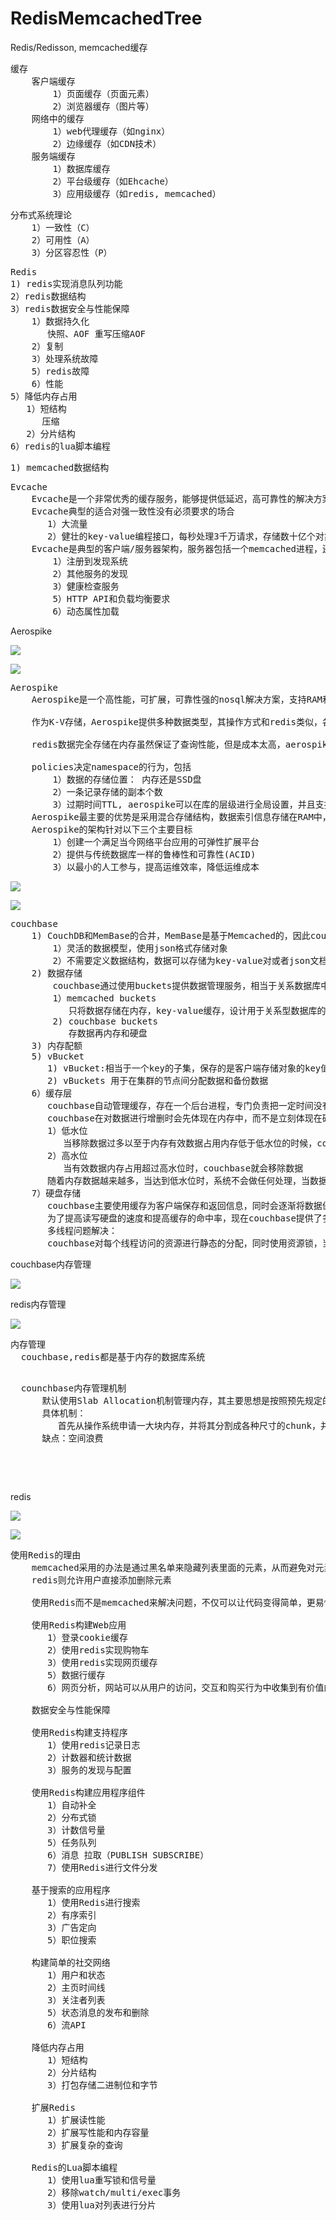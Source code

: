 # RedisMemcachedTree
Redis/Redisson, memcached缓存

<pre>
缓存
	客户端缓存
	    1）页面缓存（页面元素）
		2）浏览器缓存（图片等）
	网络中的缓存
	    1）web代理缓存（如nginx）
		2）边缘缓存（如CDN技术）
	服务端缓存
	    1）数据库缓存
	    2）平台级缓存（如Ehcache）
	    3）应用级缓存（如redis, memcached）
</pre>

<pre>
分布式系统理论
    1）一致性（C）
    2）可用性（A）
    3）分区容忍性（P）
</pre>

<pre>
Redis
1) redis实现消息队列功能
2）redis数据结构
3）redis数据安全与性能保障
    1）数据持久化
       快照、AOF 重写压缩AOF
    2）复制
    3）处理系统故障
    5）redis故障
    6）性能
5）降低内存占用
   1）短结构
      压缩
   2）分片结构
6）redis的lua脚本编程   
</pre>

<pre>
1) memcached数据结构
</pre>

<pre>
Evcache
	Evcache是一个非常优秀的缓存服务，能够提供低延迟，高可靠性的解决方案，基于memcached的内存存储，
	Evcache典型的适合对强一致性没有必须要求的场合
	   1）大流量
	   2）健壮的key-value编程接口，每秒处理3千万请求，存储数十亿个对象，跨数千台memcached服务器
    Evcache是典型的客户端/服务器架构，服务器包括一个memcached进程，还包括一个Prana的java进程用于与发现服务通信并托管本地管理，以及监控服务健康状态和统计状态的各种应用，并将统计信息发送给Netflix平台的统计服务面向微服务的java应用提供了一个集成应用程序到微服务生态系统的HTTP接口，主要功能包括
		1）注册到发现系统
		2）其他服务的发现
		3）健康检查服务
		5）HTTP API和负载均衡要求
		6）动态属性加载
</pre>

Aerospike

![](https://i.imgur.com/NeZOsM2.png)

![](https://i.imgur.com/N9YTK0n.png)

<pre>
Aerospike
    Aerospike是一个高性能，可扩展，可靠性强的nosql解决方案，支持RAM和SSD作为存储介质，并针对SSD特殊优化，广泛应用于实时竞价等实时计算领域,官方保证99%的操作在1ms内完成，并提供集群数据自动rebalance，集群感知客户端等功能，且支持超大规模数据库
    
    作为K-V存储，Aerospike提供多种数据类型，其操作方式和redis类似，各种维护工具，比redis维护友好

    redis数据完全存储在内存虽然保证了查询性能，但是成本太高，aerospike最大的卖点就是数据可以存储在SSD上，并且保证了和redis相同的查询性能，内部在访问SSD时屏蔽了文件系统层级，直接访问地址，保证了数据的读取速度

    policies决定namespace的行为，包括
		1）数据的存储位置： 内存还是SSD盘
		2）一条记录存储的副本个数
		3）过期时间TTL, aerospike可以在库的层级进行全局设置，并且支持对于已经存在的数据进行TTL的设置
    Aerospike最主要的优势是采用混合存储结构，数据索引信息存储在RAM中，而数据本身可以存储在SSD盘，通过直接硬盘访问可以带来难以置信的性能,主要应用于数百G,数T等大规模并且并发数在数万以上，对读写性能要求较高的场景，目前主要集中在互联网广告领域。
    Aerospike的架构针对以下三个主要目标
		1）创建一个满足当今网络平台应用的可弹性扩展平台
		2）提供与传统数据库一样的鲁棒性和可靠性(ACID)
		3）以最小的人工参与，提高运维效率，降低运维成本
</pre>

![](https://i.imgur.com/edDlpNP.png)

![](https://i.imgur.com/ZDy8aaC.png)


<pre>
couchbase
    1) CouchDB和MemBase的合并，MemBase是基于Memcached的，因此couchbase结合了couchbase的简单可靠和memcached的高性能，以及membase的可扩展性
        1）灵活的数据模型，使用json格式存储对象
        2）不需要定义数据结构，数据可以存储为key-value对或者json文档，scaleout只需要增加服务器就行
    2) 数据存储
	    couchbase通过使用buckets提供数据管理服务，相当于关系数据库中的库，保存数据时，先建bucket，然后直接插入，couchbase有两种类型的buckets
		1）memcached buckets
		   只将数据存储在内存，key-value缓存，设计用于关系型数据库的缓存
		2) couchbase buckets
		   存数据再内存和硬盘
	3) 内存配额
    5) vBucket
       1) vBucket:相当于一个key的子集，保存的是客户端存储对象的key值，通过vBucket，客户端直接访问保存信息的服务器，不需要通过中间代理或者其他架构，每个key属于一个vBucket,通过key计算出vBucket,在从vBucket与服务器的对照表中找到具体的服务器，从具体服务器获取数据
       2) vBuckets 用于在集群的节点间分配数据和备份数据
    6）缓存层
	   couchbase自动管理缓存，存在一个后台进程，专门负责把一定时间没有被访问的数据移出内存，可配置具体参数，
	   couchbase在对数据进行增删时会先体现在内存中，而不是立刻体现在硬盘上，等待执行的硬盘操作会以write queue的形式排队执行，通过这种特性使得读写速度非常快
	   1）低水位
	      当移除数据过多以至于内存有效数据占用内存低于低水位的时候，couchbase会随机挑选一些文件到内存中以达到低水位，
	   2）高水位
	      当有效数据内存占用超过高水位时，couchbase就会移除数据
	   随着内存数据越来越多，当达到低水位时，系统不会做任何处理，当数据量持续增加，达到高水位时，系统会启动一个job移除数据，当达到低水位时任务停止
    7）硬盘存储
       couchbase主要使用缓存为客户端保存和返回信息，同时会逐渐将数据保存到硬盘以维持高可靠性，
       为了提高读写硬盘的速度和提高缓存的命中率，现在couchbase提供了多线程读写
       多线程问题解决：
       couchbase对每个线程访问的资源进行静态的分配，同时使用资源锁，当创建多个读写线程时，服务器为每个线程单独分配了不同的vbuckets,保证同一个vbuckets只有一个读线程，一个写线程访问
</pre>

couchbase内存管理

![](https://i.imgur.com/ElBnxGu.png)

redis内存管理

![](https://i.imgur.com/8VLZ9bF.png)

<pre>
内存管理
  couchbase,redis都是基于内存的数据库系统
  <pre>
  counchbase内存管理机制
	  默认使用Slab Allocation机制管理内存，其主要思想是按照预先规定的大小，将分配的内存分割成特定长度的块以存储相应长度的key-value数据记录，以完全解决内存碎片问题,所有的key-value数据都存储在slab allocation系统里，而couchbase的其它内存请求则通过普通的malloc/free来申请，
	  具体机制：
	     首先从操作系统申请一大块内存，并将其分割成各种尺寸的chunk，并把尺寸相同的块分成组slab class， 其中chunk就是用来存储数据的最小单位，可以设置chunk的增长因子
      缺点：空间浪费
  </pre>
</pre>

redis

![](https://i.imgur.com/sbIs3eL.jpg)

![](https://i.imgur.com/kbZHig4.jpg)

<pre>
使用Redis的理由
    memcached采用的办法是通过黑名单来隐藏列表里面的元素，从而避免对元素执行读取，更新，写入等操作，
	redis则允许用户直接添加删除元素

    使用Redis而不是memcached来解决问题，不仅可以让代码变得简单，更易懂，更易维护，而且还可以是代码的运行速度更快（因为用户不需要通过读取数据库来更新数据），除此之外，在其他许多情况下，Redis的效率和易用性也比关系型数据库要好得多。

    使用Redis构建Web应用
       1）登录cookie缓存
	   2）使用redis实现购物车
	   3）使用redis实现网页缓存
	   5）数据行缓存
	   6）网页分析，网站可以从用户的访问，交互和购买行为中收集到有价值的信息。

    数据安全与性能保障
    
    使用Redis构建支持程序
       1）使用redis记录日志
	   2）计数器和统计数据
	   3）服务的发现与配置
	
    使用Redis构建应用程序组件
       1）自动补全
       2）分布式锁
       3）计数信号量
       5）任务队列
       6）消息 拉取（PUBLISH SUBSCRIBE）
       7）使用Redis进行文件分发

    基于搜索的应用程序
       1）使用Redis进行搜索
       2）有序索引
       3）广告定向
       5）职位搜索
   
    构建简单的社交网络
       1）用户和状态
       2）主页时间线
       3）关注者列表
       5）状态消息的发布和删除
       6）流API

    降低内存占用
       1）短结构
       2）分片结构
       3）打包存储二进制位和字节
    
    扩展Redis
       1）扩展读性能
       2）扩展写性能和内存容量	
	   3）扩展复杂的查询

    Redis的Lua脚本编程
       1）使用lua重写锁和信号量
       2）移除watch/multi/exec事务
       3）使用lua对列表进行分片

</pre>
